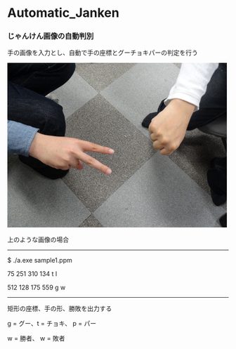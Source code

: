 # Automatic_Janken

### じゃんけん画像の自動判別

手の画像を入力とし、自動で手の座標とグーチョキパーの判定を行う

<img src="./sample1.png" width="500px">

上のような画像の場合

-----------------------------

$ ./a.exe sample1.ppm

75 251 310 134 t l

512 128 175 559 g w

-----------------------------

矩形の座標、手の形、勝敗を出力する

g = グー、t = チョキ、 p = パー

w = 勝者、 w = 敗者
